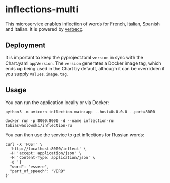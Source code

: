 # inflections-multi

This microservice enables inflection of words for French, Italian, Spanish and Italian.
It is powered by [verbecc](https://github.com/bretttolbert/verbecc).

## Deployment

It is important to keep the pyproject.toml `version` in sync with the Chart.yaml `appVersion`.
The `version` generates a Docker image tag, which ends up being used in the Chart by default,
although it can be overridden if you supply `Values.image.tag`.

## Usage

You can run the application locally or via Docker:

```shell
python3 -m uvicorn inflection.main:app --host=0.0.0.0 --port=8000
```

```shell
docker run -p 8000:8000 -d --name inflection-ru tobiaswaslowski/inflection-ru
```

You can then use the service to get inflections for Russian words:

```shell
curl -X 'POST' \
  'http://localhost:8000/inflect' \
  -H 'accept: application/json' \
  -H 'Content-Type: application/json' \
  -d '{
  "word": "essere",
  "part_of_speech": "VERB"
}'
```

